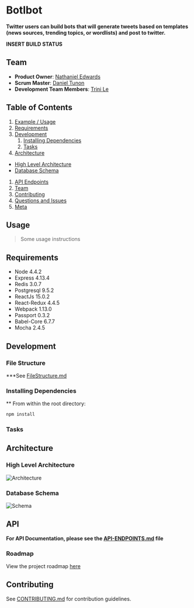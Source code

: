 # Botlbot
**Twitter users can build bots that will generate tweets based on templates (news sources, trending topics, or wordlists) and post to twitter.**

**INSERT BUILD STATUS**

## Team

  - __Product Owner__: [Nathaniel Edwards](https://github.com/nthaniel)
  - __Scrum Master__: [Daniel Tunon](https://github.com/danieltunon)
  - __Development Team Members__: [Trini Le](https://github.com/trinile)

## Table of Contents

1. [Example / Usage](#Usage)
1. [Requirements](#requirements)
1. [Development](#development)
    1. [Installing Dependencies](#installing-dependencies)
    1. [Tasks](#tasks)
1. [Architecture](#architecture)
  - [High Level Architecture](#high-level-architecture)
  - [Database Schema](#database-schema)
1. [API Endpoints](#api)
1. [Team](#team)
1. [Contributing](#contributing)
1. [Questions and Issues](#questions-and-issues)
1. [Meta](#meta)

## Usage

> Some usage instructions

## Requirements

- Node 4.4.2
- Express 4.13.4
- Redis 3.0.7
- Postgresql 9.5.2
- ReactJs 15.0.2
- React-Redux 4.4.5
- Webpack 1.13.0
- Passport 0.3.2
- Babel-Core 6.7.7
- Mocha 2.4.5

## Development

### File Structure
  ***See [FileStructure.md](linktoFileStructure)
### Installing Dependencies
  **
From within the root directory:

```sh
npm install
```
### Tasks 

## Architecture
### High Level Architecture
 ![Architecture](http://i67.tinypic.com/2eav5m8.jpg)
### Database Schema
 ![Schema](http://i64.tinypic.com/2agt0yb.jpg)

## API
**For API Documentation, please see the [API-ENDPOINTS.md](API-ENDPOINTS.md) file**

### Roadmap

View the project roadmap [here](LINK_TO_PROJECT_ISSUES)


## Contributing

See [CONTRIBUTING.md](CONTRIBUTING.md) for contribution guidelines.
